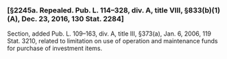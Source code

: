 ### [§2245a. Repealed. Pub. L. 114–328, div. A, title VIII, §833(b)(1)(A), Dec. 23, 2016, 130 Stat. 2284] ###

Section, added Pub. L. 109–163, div. A, title III, §373(a), Jan. 6, 2006, 119 Stat. 3210, related to limitation on use of operation and maintenance funds for purchase of investment items.